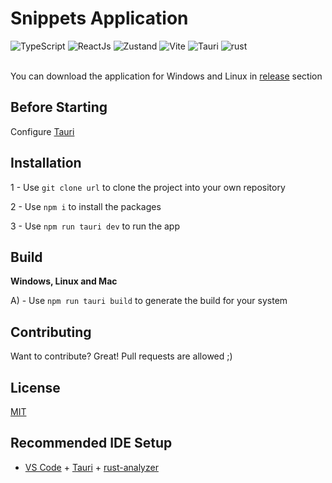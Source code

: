 # Snippets Application
<div>
  <img alt="TypeScript" src="https://img.shields.io/badge/-TypeScript-007ACC?style=for-the-badge&logo=typescript&logoColor=white" />
  <img alt="ReactJs" src="https://img.shields.io/badge/ReactJs-45b8d8?style=for-the-badge&logo=react&logoColor=white" />
  <img alt="Zustand" src="https://img.shields.io/badge/-zustand-15c213?style=for-the-badge&logo=zustand&logoColor=white" />
  <img alt="Vite" src="https://img.shields.io/badge/Vite-43853d?style=for-the-badge&logo=Vite&logoColor=white" />
  <img alt="Tauri" src="https://img.shields.io/badge/-tauri-b0b518?style=for-the-badge&logo=tauri&logoColor=white" />
  <img alt="rust" src="https://img.shields.io/badge/-rust-165fcc?style=for-the-badge&logo=rust&logoColor=white" />
</div>
<br/>

You can download the application for Windows and Linux in [release](https://github.com/Antonio152/tauri-react-desktop-app/releases/tag/Latest) section

## Before Starting
Configure [Tauri](https://tauri.app/v1/guides/getting-started/prerequisites)

## Installation

1 - Use ```git clone url``` to clone the project into your own repository

2 - Use ```npm i``` to install the packages

3 - Use ```npm run tauri dev``` to run the app

## Build

__Windows, Linux and Mac__

A) - Use ```npm run tauri build``` to generate the build for your system


## Contributing
Want to contribute? Great!
Pull requests are allowed ;)

## License
[MIT](https://choosealicense.com/licenses/mit/)

## Recommended IDE Setup

- [VS Code](https://code.visualstudio.com/) + [Tauri](https://marketplace.visualstudio.com/items?itemName=tauri-apps.tauri-vscode) + [rust-analyzer](https://marketplace.visualstudio.com/items?itemName=rust-lang.rust-analyzer)
